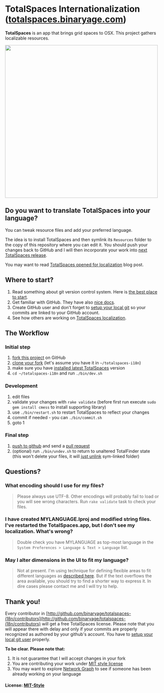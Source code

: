 # TotalSpaces Internationalization ([totalspaces.binaryage.com](http://totalspaces.binaryage.com))

**TotalSpaces** is an app that brings grid spaces to OSX. This project gathers localizable resources.

<img width="500" src="http://totalspaces.binaryage.com/images/grid-view.png">

## Do you want to translate TotalSpaces into your language?

You can tweak resource files and add your preferred language.

The idea is to install TotalSpaces and then symlink its `Resources` folder to the copy of this repository where you can edit it.
You should push your changes back to GitHub and I will then incorporate your work into [next TotalSpaces release](http://totalspaces.binaryage.com/changes).

You may want to read [TotalSpaces opened for localization](http://blog.binaryage.com/totalspaces-localization/) blog post.

## Where to start?

1. Read something about git version control system. Here is [the best place to start](http://git-scm.com/documentation).
2. Get familiar with GitHub. They have also [nice docs](http://help.github.com).
3. Create GitHub user and don't forget to [setup your local git](http://help.github.com/mac-set-up-git) so your commits are linked to your GitHub account.
4. See how others are working on [TotalSpaces localization](http://github.com/binaryage/totalspaces-i18n/network).

## The Workflow

### Initial step

1. [fork this project](http://help.github.com/fork-a-repo) on GitHub
2. [clone your fork](http://help.github.com/remotes) (let's assume you have it in `~/totalspaces-i18n`)
3. make sure you have [installed latest TotalSpaces](http://totalspaces.binaryage.com/changes) version
4. `cd ~/totalspaces-i18n` and run `./bin/dev.sh`

### Development

1. edit files
2. validate your changes with `rake validate` (before first run execute `sudo gem install cmess` to install supporting library)
3. use `./bin/restart.sh` to restart TotalSpaces to reflect your changes
4. commit if needed - you can `./bin/commit.sh`
5. goto 1

### Final step

1. [push to github](http://help.github.com/remotes) and send a [pull request](http://help.github.com/pull-requests)
2. (optional) run `./bin/undev.sh` to return to unaltered TotalFinder state (this won't delete your files, it will [just unlink](totalspaces-i18n/blob/master/undev.sh) sym-linked folder)

## Questions?

### What encoding should I use for my files?
> Please always use UTF-8. Other encodings will probably fail to load or you will see wrong characters. Run `rake validate` task to check your files.

### I have created MYLANGUAGE.lproj and modified string files.<br>I've restarted the TotalSpaces.app, but I don't see my localization. What's wrong?
> Double check you have MYLANGUAGE as top-most language in the `System Preferences > Language & Text > Language` list.

### May I alter dimensions in the UI to fit my language?
> Not at present. I'm using technique for defining flexible areas to fit different languages as [described here](http://code.google.com/p/google-toolbox-for-mac/wiki/UILocalization). But if the text overflows the area available, you should try to find a shorter way to express it. In dire cases please contact me and I will try to help.

## Thank you!

Every contributor in [http://github.com/binaryage/totalspaces-i18n/contributors](http://github.com/binaryage/totalspaces-i18n/contributors) will get a free TotalSpaces license. Please note that you will appear there with delay and only if your commits are properly recognized as authored by your github's account. You have to [setup your local git user](http://help.github.com/git-email-settings) properly.

**To be clear. Please note that:**

1. It is not guarantee that I will accept changes in your fork
2. You are contributing your work under [MIT style license](totalspaces-i18n/raw/master/license.txt)
3. You may want to explore [Network Graph](http://github.com/binaryage/totalspaces-i18n/network) to see if someone has been already working on your language

#### License: [MIT-Style](https://raw.github.com/binaryage/totalspaces-i18n/master/license.txt)
